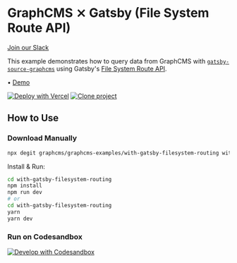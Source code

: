 # GraphCMS ⨯ Gatsby (File System Route API)

[Join our Slack](https://slack.graphcms.com)

This example demonstrates how to query data from GraphCMS with [`gatsby-source-graphcms`](https://github.com/GraphCMS/gatsby-source-graphcms) using Gatsby's [File System Route API](https://www.gatsbyjs.com/docs/file-system-page-creation).

• [Demo](https://graphcms-with-gatsby-filesystem-routing.vercel.app)

[![Deploy with Vercel](https://vercel.com/button)](https://vercel.com/import/project?template=https://github.com/GraphCMS/graphcms-examples/tree/master/with-gatsby-filesystem-routing) [![Clone project](https://graphcms.com/button)](https://app.graphcms.com/clone/0ff23f7a41ce4da69a366ab299cc24d8)

## How to Use

### Download Manually

```bash
npx degit graphcms/graphcms-examples/with-gatsby-filesystem-routing with-gatsby-filesystem-routing
```

Install & Run:

```bash
cd with-gatsby-filesystem-routing
npm install
npm run dev
# or
cd with-gatsby-filesystem-routing
yarn
yarn dev
```

### Run on Codesandbox

[![Develop with Codesandbox](https://codesandbox.io/static/img/play-codesandbox.svg)](https://codesandbox.io/s/github/GraphCMS/graphcms-examples/tree/master/with-gatsby-filesystem-routing)
